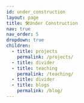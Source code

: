 ```yaml
---
id: under_construction
layout: page
title: 🛠️Under Construction
nav: true
nav_order: 5
dropdown: true
children:
  - title: projects
    permalink: /projects/
  - title: divider
  - title: teaching
    permalink: /teaching/
  - title: divider
  - title: blogs
    permalink: /blog/
---
```

